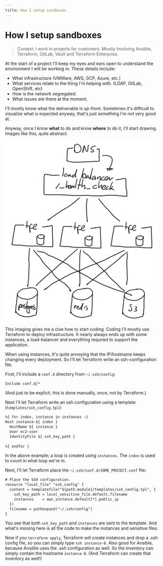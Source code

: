 ```yaml
---
title: How I setup sandboxes
---
```


# How I setup sandboxes

> Context: I work in projects for customers. Mostly involving Ansible, Terraform, GitLab, Vault and Terraform Enterprise.

At the start of a project I'll keep my eyes and ears open to understand the environment I will be working in. These details include:

- What infrastructure (VMWare, AWS, GCP, Azure, etc.)
- What services relate to the thing I'm helping with. (LDAP, GitLab, OpenShift, etc)
- How is the network segregated.
- What issues are there at the moment.

I'll mostly know what the deliverable is up-front. Sometimes it's difficult to visualize what is expected anyway, that's just something I'm not very good at.

Anyway, once I know **what** to do and know **where** to do it, I'll start drawing. Images like this, quite abstract:

![Rough Architecture](../images/rough-architecture.png)

This imaging gives me a clue how to start coding. Coding I'll mostly use Terraform to deploy infrastructure. It nearly always ends up with some instances, a load-balancer and everything required to support the application.

When using instances, It's quite annoying that the IP/hostname keeps changing every deployment. So I'll let Terraform write an ssh-configuration file.

First; I'll include a `conf.d` directory from `~/.ssh/config`:

```text
Include conf.d/*
```

(And just to be explicit, this is done manually, once, not by Terraform.)

Next I'll let Terraform write an ssh configuration using a template (`templates/ssh_config.tpl`):

```text
%{ for index, instance in instances ~}
Host instance-${ index }
  HostName ${ instance }
  User ec2-user
  IdentityFile ${ ssh_key_path }

%{ endfor }
```

In the above example; a loop is created using `instances`. The `index` is used to count in what loop we're in.

Next, I'll let Terraform place the `~/.ssh/conf.d/SOME_PROJECT.conf` file:

```text
# Place the SSH configuration.
resource "local_file" "ssh_config" {
  content = templatefile("${path.module}/templates/ssh_config.tpl", {
    ssh_key_path = local_sensitive_file.default.filename
    instances    = aws_instance.default[*].public_ip
  })
  filename = pathexpand("~/.ssh/config")
}
```

You see that both `ssh_key_path` and `instances` are sent to the template. And what's missing here is all the code to make the instances and sensitive files.

Now if you `terraform apply`, Terraform will create instances and drop a .ssh config file, so you can simply type `ssh instance-0`. Also good for Ansible, because Ansible uses the .ssh configuration as well. So the inventory can simply contain the hostname `instance-0`. (And Terraform can create that inventory as well!)
